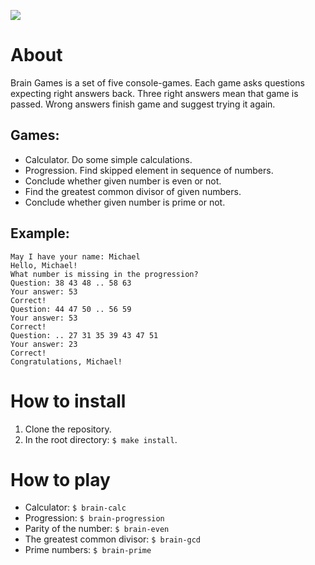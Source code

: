 <a href="https://codeclimate.com/github/codeclimate/codeclimate/maintainability"><img src="https://api.codeclimate.com/v1/badges/a99a88d28ad37a79dbf6/maintainability" /></a>

# About

Brain Games is a set of five console-games. Each game asks questions expecting right answers back. Three right answers mean that game is passed. Wrong answers finish game and suggest trying it again.

## Games:
- Calculator. Do some simple calculations.
- Progression. Find skipped element in sequence of numbers.
- Conclude whether given number is even or not.
- Find the greatest common divisor of given numbers.
- Conclude whether given number is prime or not.

## Example:
```
May I have your name: Michael
Hello, Michael!
What number is missing in the progression?
Question: 38 43 48 .. 58 63
Your answer: 53
Correct!
Question: 44 47 50 .. 56 59
Your answer: 53
Correct!
Question: .. 27 31 35 39 43 47 51
Your answer: 23
Correct!
Congratulations, Michael!
```

# How to install
1. Clone the repository.
2. In the root directory: `$ make install`.

# How to play
- Calculator: `$ brain-calc`
- Progression: `$ brain-progression`
- Parity of the number: `$ brain-even`
- The greatest common divisor: `$ brain-gcd`
- Prime numbers: `$ brain-prime`
